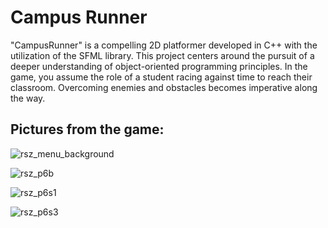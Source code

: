 # Campus Runner
"CampusRunner" is a compelling 2D platformer developed in C++ with the utilization of the SFML library. This project centers around the pursuit of a deeper understanding of object-oriented programming principles. In the game, you assume the role of a student racing against time to reach their classroom. Overcoming enemies and obstacles becomes imperative along the way.

## Pictures from the game:
![rsz_menu_background](https://user-images.githubusercontent.com/123507241/215070037-7132009c-5af6-4249-a2bb-cb25e68f1d3c.png)




![rsz_p6b](https://user-images.githubusercontent.com/123507241/215069461-5c429b2c-4b77-4c55-9dec-6990fdf03fdd.jpg)

![rsz_p6s1](https://user-images.githubusercontent.com/123507241/215069492-689e2c29-0ceb-429f-8f02-230427613d97.jpg)

![rsz_p6s3](https://user-images.githubusercontent.com/123507241/215069511-ad5cdcb1-b5a1-45bf-8560-6416ccd5fe7c.jpg)





